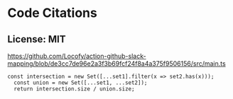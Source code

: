 # Code Citations

## License: MIT
https://github.com/Locofy/action-github-slack-mapping/blob/de3cc7de96e2a3f3b69fcf24f8a4a375f9506156/src/main.ts

```
const intersection = new Set([...set1].filter(x => set2.has(x)));
  const union = new Set([...set1, ...set2]);
  return intersection.size / union.size;

```

